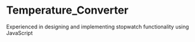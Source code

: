 # Temperature_Converter
Experienced in designing and implementing stopwatch functionality using
JavaScript
